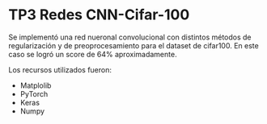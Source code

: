 # TP3 Redes CNN-Cifar-100

Se implementó una red nueronal convolucional con distintos métodos de regularización y de preoprocesamiento para el dataset de cifar100. En este caso se logró un score de 64% aproximadamente. 

Los recursos utilizados fueron:
* Matplolib
* PyTorch
* Keras
* Numpy
